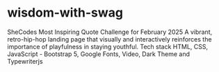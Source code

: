 # wisdom-with-swag
 SheCodes Most Inspiring Quote Challenge for February 2025
A vibrant, retro-hip-hop landing page that visually and interactively reinforces the importance of playfulness in staying youthful. Tech stack HTML, CSS, JavaScript - Bootstrap 5, Google Fonts, Video, Dark Theme and Typewriterjs
